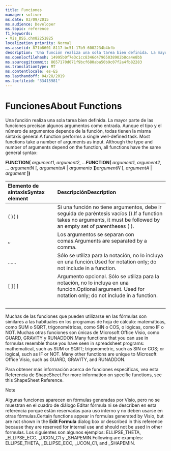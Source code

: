 ```yaml
---
title: Funciones
manager: soliver
ms.date: 03/09/2015
ms.audience: Developer
ms.topic: reference
f1_keywords:
- Vis_DSS.chm82251825
localization_priority: Normal
ms.assetid: 871b8601-8117-bc51-17b9-6002234b4bfb
description: 'Una función realiza una sola tarea bien definida. La mayor parte de las funciones precisan algunos argumentos como entrada. Aunque el tipo y el número de argumentos depende de la función, todas tienen la misma sintaxis general:'
ms.openlocfilehash: 14995b0f7e3c1cc8346d47965038902b8ca4e8bb
ms.sourcegitcommit: 8657170d071f9bcf680aba50b9c07f2a4fb82283
ms.translationtype: MT
ms.contentlocale: es-ES
ms.lasthandoff: 04/28/2019
ms.locfileid: "33415981"
---
```

# <a name="about-functions"></a><span data-ttu-id="051f6-105">Funciones</span><span class="sxs-lookup"><span data-stu-id="051f6-105">About Functions</span></span>

<span data-ttu-id="051f6-p102">Una función realiza una sola tarea bien definida. La mayor parte de las funciones precisan algunos argumentos como entrada. Aunque el tipo y el número de argumentos depende de la función, todas tienen la misma sintaxis general:</span><span class="sxs-lookup"><span data-stu-id="051f6-p102">A function performs a single well-defined task. Most functions take a number of arguments as input. Although the type and number of arguments depend on the function, all functions have the same general syntax:</span></span>
  
 <span data-ttu-id="051f6-109">**FUNCTION(** _argument1_,  _argument2_, ...</span><span class="sxs-lookup"><span data-stu-id="051f6-109">**FUNCTION(** _argument1_,  _argument2_, …</span></span>  <span data-ttu-id="051f6-110">_argumentN_ [, _argumentoA_  |   _argumento_ **])**</span><span class="sxs-lookup"><span data-stu-id="051f6-110">_argumentN_ [,  _argumentA_ |  _argument_ **])**</span></span>
  
|<span data-ttu-id="051f6-111">**Elemento de sintaxis**</span><span class="sxs-lookup"><span data-stu-id="051f6-111">**Syntax element**</span></span>|<span data-ttu-id="051f6-112">**Descripción**</span><span class="sxs-lookup"><span data-stu-id="051f6-112">**Description**</span></span>|
|:-----|:-----|
| <span data-ttu-id="051f6-113">( )</span><span class="sxs-lookup"><span data-stu-id="051f6-113">( )</span></span>  <br/> | <span data-ttu-id="051f6-114">Si una función no tiene argumentos, debe ir seguida de paréntesis vacíos ().</span><span class="sxs-lookup"><span data-stu-id="051f6-114">If a function takes no arguments, it must be followed by an empty set of parentheses ( ).</span></span>  <br/> |
| <span data-ttu-id="051f6-115">,</span><span class="sxs-lookup"><span data-stu-id="051f6-115">,</span></span>  <br/> | <span data-ttu-id="051f6-116">Los argumentos se separan con comas.</span><span class="sxs-lookup"><span data-stu-id="051f6-116">Arguments are separated by a comma.</span></span>  <br/> |
| <span data-ttu-id="051f6-117">...</span><span class="sxs-lookup"><span data-stu-id="051f6-117">...</span></span>  <br/> | <span data-ttu-id="051f6-118">Sólo se utiliza para la notación, no lo incluya en una función.</span><span class="sxs-lookup"><span data-stu-id="051f6-118">Used for notation only; do not include in a function.</span></span>  <br/> |
| <span data-ttu-id="051f6-119">[ ]</span><span class="sxs-lookup"><span data-stu-id="051f6-119">[ ]</span></span>  <br/> | <span data-ttu-id="051f6-p104">Argumento opcional. Sólo se utiliza para la notación, no lo incluya en una función.</span><span class="sxs-lookup"><span data-stu-id="051f6-p104">Optional argument. Used for notation only; do not include in a function.</span></span>  <br/> |
| |  <br/> | <span data-ttu-id="051f6-122">Una opción; puede incluir  _argumentoA_ o  _argumento_.</span><span class="sxs-lookup"><span data-stu-id="051f6-122">A choice; you can include  _argumentA_ or  _argument_.</span></span> <span data-ttu-id="051f6-123">Sólo se utiliza para la notación, no lo incluya en una función.</span><span class="sxs-lookup"><span data-stu-id="051f6-123">Used for notation only; do not include in a function.</span></span>  <br/> |
   
<span data-ttu-id="051f6-p106">Muchas de las funciones que pueden utilizarse en las fórmulas son similares a las habituales en los programas de hoja de cálculo: matemáticas, como SUM o SQRT, trigonométricas, como SIN o COS, o lógicas, como IF o NOT. Muchas otras funciones son únicas de Microsoft Office Visio, como GUARD, GRAVITY y RUNADDON.</span><span class="sxs-lookup"><span data-stu-id="051f6-p106">Many functions that you can use in formulas resemble those you have seen in spreadsheet programs: mathematical, such as SUM or SQRT; trigonometric, such as SIN or COS; or logical, such as IF or NOT. Many other functions are unique to Microsoft Office Visio, such as GUARD, GRAVITY, and RUNADDON.</span></span>
  
<span data-ttu-id="051f6-126">Para obtener más información acerca de funciones específicas, vea esta Referencia de ShapeSheet.</span><span class="sxs-lookup"><span data-stu-id="051f6-126">For more information on specific functions, see this ShapeSheet Reference.</span></span>
  
> [!NOTE]
>  <span data-ttu-id="051f6-127">Algunas funciones aparecen en fórmulas generadas por Visio,  pero no se muestran en el cuadro de diálogo Editar fórmula ni se describen en esta referencia porque están reservadas para uso interno y no deben usarse en otras fórmulas.</span><span class="sxs-lookup"><span data-stu-id="051f6-127">Certain functions appear in formulas generated by Visio, but are not shown in the **Edit Formula** dialog box or described in this reference because they are reserved for internal use and should not be used in other formulas.</span></span> <span data-ttu-id="051f6-128">Los siguientes son algunos ejemplos: ELLIPSE_THETA, _ELLIPSE_ECC, _UCON_C1 y _SHAPEMIN.</span><span class="sxs-lookup"><span data-stu-id="051f6-128">Following are examples: ELLIPSE_THETA, _ELLIPSE_ECC, _UCON_C1, and _SHAPEMIN.</span></span> 
  


